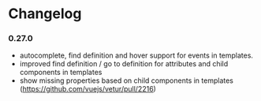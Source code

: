 # Changelog

### 0.27.0

- autocomplete, find definition and hover support for events in templates.
- improved find definition / go to definition for attributes and child components in templates
- show missing properties based on child components in templates (https://github.com/vuejs/vetur/pull/2216)
